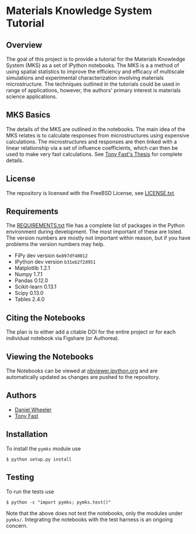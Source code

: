 # Materials Knowledge System Tutorial

## Overview

The goal of this project is to provide a tutorial for the Materials
Knowledge System (MKS) as a set of IPython notebooks. The MKS is a a
method of using spatial statistics to improve the efficiency and
efficacy of multiscale simulations and experimental characterization
involving materials microstructure. The techniques outlined in the
tutorials could be used in range of applications, however, the
authors' primary interest is materials science applications.


## MKS Basics

The details of the MKS are outlined in the notebooks. The main idea of
the MKS relates is to calculate responses from microstructures using
expensive calculations. The microstructures and responses are then
linked with a linear relationship via a set of influence coefficients,
which can then be used to make very fast calculations. See
[Tony Fast's Thesis](http://idea.library.drexel.edu/bitstream/1860/4057/1/Fast_AnthonyPhD.pdf)
for complete details.

## License

The repository is licensed with the FreeBSD License, see
[LICENSE.txt](LICENSE.txt).

## Requirements

The [REQUIREMENTS.txt](REQUIREMENTS.txt) file has a complete list of
packages in the Python environment during development. The most
important of these are listed. The version numbers are mostly not
important within reason, but if you have problems the version numbers
may help.

 * FiPy dev version `6e897df40012`
 * IPython dev version `b31eb2f2d951`
 * Matplotlib 1.2.1
 * Numpy 1.7.1
 * Pandas 0.12.0
 * Scikit-learn 0.13.1
 * Scipy 0.13.0
 * Tables 2.4.0

## Citing the Notebooks

The plan is to either add a citable DOI for the entire project or for
each individual notebook via Figshare (or Authorea).

## Viewing the Notebooks

The Notebooks can be viewed at
[nbviewer.ipython.org](http://nbviewer.ipython.org/github/wd15/pymks/tree/master/notebooks/)
and are automatically updated as changes are pushed to the repository.

## Authors

 * [Daniel Wheeler](http://wd15.github.io/about.html)
 * [Tony Fast](http://mined.gatech.edu/the-ga-tech-mined-research-group/ga-tech-mined-research-group-tony-fast)

## Installation

To install the `pymks` module use

    $ python setup.py install

## Testing

To run the tests use

    $ python -c "import pymks; pymks.test()"

Note that the above does not test the notebooks, only the modules
under `pymks/`. Integrating the notebooks with the test harness is an
ongoing concern.
